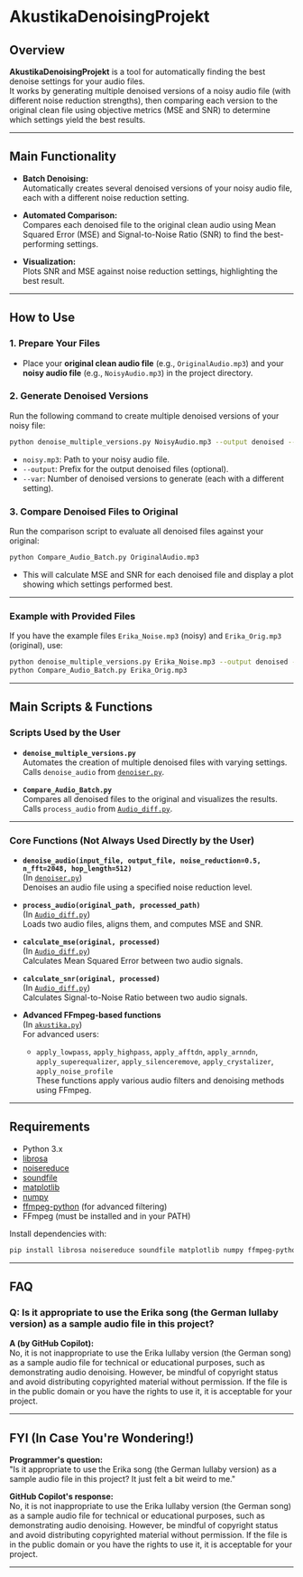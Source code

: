 # AkustikaDenoisingProjekt

## Overview

**AkustikaDenoisingProjekt** is a tool for automatically finding the best denoise settings for your audio files.  
It works by generating multiple denoised versions of a noisy audio file (with different noise reduction strengths), then comparing each version to the original clean file using objective metrics (MSE and SNR) to determine which settings yield the best results.

---

## Main Functionality

- **Batch Denoising:**  
  Automatically creates several denoised versions of your noisy audio file, each with a different noise reduction setting.

- **Automated Comparison:**  
  Compares each denoised file to the original clean audio using Mean Squared Error (MSE) and Signal-to-Noise Ratio (SNR) to find the best-performing settings.

- **Visualization:**  
  Plots SNR and MSE against noise reduction settings, highlighting the best result.

---

## How to Use

### 1. Prepare Your Files

- Place your **original clean audio file** (e.g., `OriginalAudio.mp3`) and your **noisy audio file** (e.g., `NoisyAudio.mp3`) in the project directory.

### 2. Generate Denoised Versions

Run the following command to create multiple denoised versions of your noisy file:

```sh
python denoise_multiple_versions.py NoisyAudio.mp3 --output denoised --var 100
```

- `noisy.mp3`: Path to your noisy audio file.
- `--output`: Prefix for the output denoised files (optional).
- `--var`: Number of denoised versions to generate (each with a different setting).

### 3. Compare Denoised Files to Original

Run the comparison script to evaluate all denoised files against your original:

```sh
python Compare_Audio_Batch.py OriginalAudio.mp3
```

- This will calculate MSE and SNR for each denoised file and display a plot showing which settings performed best.

---

### Example with Provided Files

If you have the example files `Erika_Noise.mp3` (noisy) and `Erika_Orig.mp3` (original), use:

```sh
python denoise_multiple_versions.py Erika_Noise.mp3 --output denoised --var 100
python Compare_Audio_Batch.py Erika_Orig.mp3
```

---

## Main Scripts & Functions

### Scripts Used by the User

- **`denoise_multiple_versions.py`**  
  Automates the creation of multiple denoised files with varying settings.  
  Calls `denoise_audio` from [`denoiser.py`](denoiser.py).

- **`Compare_Audio_Batch.py`**  
  Compares all denoised files to the original and visualizes the results.  
  Calls `process_audio` from [`Audio_diff.py`](Audio_diff.py).

---

### Core Functions (Not Always Used Directly by the User)

- **`denoise_audio(input_file, output_file, noise_reduction=0.5, n_fft=2048, hop_length=512)`**  
  (In [`denoiser.py`](denoiser.py))  
  Denoises an audio file using a specified noise reduction level.

- **`process_audio(original_path, processed_path)`**  
  (In [`Audio_diff.py`](Audio_diff.py))  
  Loads two audio files, aligns them, and computes MSE and SNR.

- **`calculate_mse(original, processed)`**  
  (In [`Audio_diff.py`](Audio_diff.py))  
  Calculates Mean Squared Error between two audio signals.

- **`calculate_snr(original, processed)`**  
  (In [`Audio_diff.py`](Audio_diff.py))  
  Calculates Signal-to-Noise Ratio between two audio signals.

- **Advanced FFmpeg-based functions**  
  (In [`akustika.py`](akustika.py))  
  For advanced users:  
  - `apply_lowpass`, `apply_highpass`, `apply_afftdn`, `apply_arnndn`, `apply_superequalizer`, `apply_silenceremove`, `apply_crystalizer`, `apply_noise_profile`  
  These functions apply various audio filters and denoising methods using FFmpeg.

---

## Requirements

- Python 3.x
- [librosa](https://librosa.org/)
- [noisereduce](https://github.com/timsainb/noisereduce)
- [soundfile](https://pysoundfile.readthedocs.io/)
- [matplotlib](https://matplotlib.org/)
- [numpy](https://numpy.org/)
- [ffmpeg-python](https://github.com/kkroening/ffmpeg-python) (for advanced filtering)
- FFmpeg (must be installed and in your PATH)

Install dependencies with:

```sh
pip install librosa noisereduce soundfile matplotlib numpy ffmpeg-python
```

---

## FAQ

### Q: Is it appropriate to use the Erika song (the German lullaby version) as a sample audio file in this project?

**A (by GitHub Copilot):**  
No, it is not inappropriate to use the Erika lullaby version (the German song) as a sample audio file for technical or educational purposes, such as demonstrating audio denoising. However, be mindful of copyright status and avoid distributing copyrighted material without permission. If the file is in the public domain or you have the rights to use it, it is acceptable for your project.

---

## FYI (In Case You're Wondering!)

**Programmer's question:**  
"Is it appropriate to use the Erika song (the German lullaby version) as a sample audio file in this project? It just felt a bit weird to me."

**GitHub Copilot's response:**  
No, it is not inappropriate to use the Erika lullaby version (the German song) as a sample audio file for technical or educational purposes, such as demonstrating audio denoising. However, be mindful of copyright status and avoid distributing copyrighted material without permission. If the file is in the public domain or you have the rights to use it, it is acceptable for your project.

---

